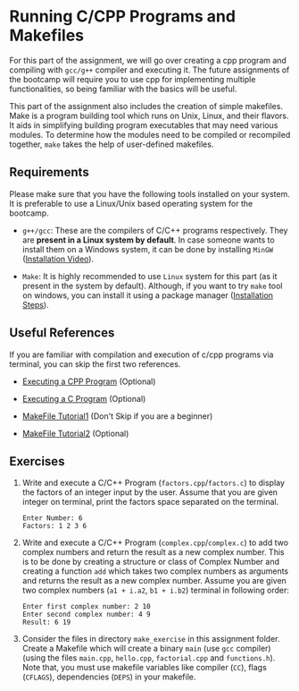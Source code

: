 # Running C/CPP Programs and Makefiles

For this part of the assignment, we will go over creating a cpp program and compiling with ``gcc/g++`` compiler and executing it. The future assignments of the bootcamp will require you to use cpp for implementing multiple functionalities, so being familiar with the basics will be useful. 

This part of the assignment also includes the creation of simple makefiles. Make is a program building tool which runs on Unix, Linux, and their flavors. It aids in simplifying building program executables that may need various modules. To determine how the modules need to be compiled or recompiled together, ``make`` takes the help of user-defined makefiles.

## Requirements

Please make sure that you have the following tools installed on your system. It is preferable to use a Linux/Unix based operating system for the bootcamp.


- ``g++/gcc``: These are the compilers of C/C++ programs respectively. They are **present in a Linux system by default**. In case someone wants to install them on a Windows system, it can be done by installing ``MinGW`` ([Installation Video](https://www.youtube.com/watch?v=fsmVbLMzBoo)).
    
- ``Make``: It is highly recommended to use ``Linux`` system for this part (as it present in the system by default). Although, if you want to try ``make`` tool on windows, you can install it using a package manager ([Installation Steps](https://www.technewstoday.com/install-and-use-make-in-windows/)).

## Useful References

If you are familiar with compilation and execution of c/cpp programs via terminal, you can skip the first two references.

- [Executing a CPP Program](https://www.tutorialspoint.com/How-to-compile-and-run-the-Cplusplus-program) (Optional)
- [Executing a C Program](https://www.edureka.co/blog/how-to-compile-c-program-in-command-prompt/) (Optional)

- [MakeFile Tutorial1](https://www.cs.colby.edu/maxwell/courses/tutorials/maketutor/) (Don't Skip if you are a beginner)
- [MakeFile Tutorial2](https://riptutorial.com/makefile) (Optional)


## Exercises

1. Write and execute a C/C++ Program (``factors.cpp``/``factors.c``) to display the factors of an integer input by the user. Assume that you are given integer on terminal, print the factors space separated on the terminal.
    
    ```console
    Enter Number: 6
    Factors: 1 2 3 6
    ```

2. Write and execute a C/C++ Program (``complex.cpp``/``complex.c``) to add two complex numbers and return the result as a new complex number. This is to be done by creating a structure or class of Complex Number and creating a function ``add`` which takes two complex numbers as arguments and returns the result as a new complex number. Assume you are given two complex numbers (``a1 + i.a2``,  ``b1 + i.b2``) terminal in following order:
    
    ```console
    Enter first complex number: 2 10
    Enter second complex number: 4 9
    Result: 6 19
    ```
    
3. Consider the files in directory ``make_exercise`` in this assignment folder. Create a Makefile which will create a binary ``main`` (use ``gcc`` compiler) (using the files ``main.cpp``, ``hello.cpp``, ``factorial.cpp`` and ``functions.h``). Note that, you must use makefile variables like compiler (``CC``), flags (``CFLAGS``), dependencies (``DEPS``) in your makefile. 
